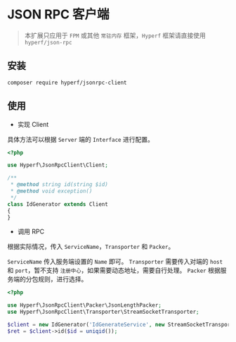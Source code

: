 # JSON RPC 客户端

> 本扩展只应用于 `FPM` 或其他 `常驻内存` 框架，`Hyperf` 框架请直接使用 `hyperf/json-rpc`

## 安装

```
composer require hyperf/jsonrpc-client
```

## 使用

- 实现 Client

具体方法可以根据 `Server` 端的 `Interface` 进行配置。

```php
<?php

use Hyperf\JsonRpcClient\Client;

/**
 * @method string id(string $id)
 * @method void exception()
 */
class IdGenerator extends Client
{
}

```

- 调用 RPC

根据实际情况，传入 `ServiceName`，`Transporter` 和 `Packer`。

`ServiceName` 传入服务端设置的 `Name` 即可。
`Transporter` 需要传入对端的 `host` 和 `port`，暂不支持 `注册中心`，如果需要动态地址，需要自行处理。
`Packer` 根据服务端的分包规则，进行选择。

```php
<?php

use Hyperf\JsonRpcClient\Packer\JsonLengthPacker;
use Hyperf\JsonRpcClient\Transporter\StreamSocketTransporter;

$client = new IdGenerator('IdGenerateService', new StreamSocketTransporter('127.0.0.1', 9502), new JsonLengthPacker());
$ret = $client->id($id = uniqid());
```
